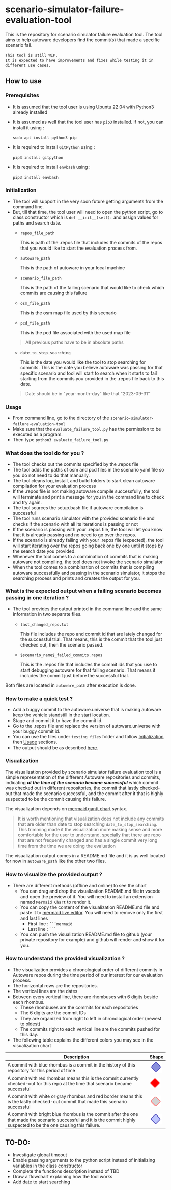 # scenario-simulator-failure-evaluation-tool
This is the repository for scenario simulator failure evaluation tool. The tool aims to help autoware developers find the commit(s) that made a specific scenario fail.


~~~
This tool is still WIP.
It is expected to have improvements and fixes while testing it in different use cases.
~~~

## How to use
### Prerequisites
- It is assumed that the tool user is using Ubuntu 22.04 with Python3 already installed
- It is assumed as well that the tool user has `pip3` installed. If not, you can install it using :

	`sudo apt install python3-pip`
- It is required to install `GitPython` using :

	`pip3 install gitpython`
- It is required to install `envbash` using :

	`pip3 install envbash`

### Initialization
- The tool will support in the very soon future getting arguments from the command line.
- But, till that time, the tool user will need to open the python script, go to class constructor which is `def __init__(self):` and assign values for paths and search date.
	-  `repos_file_path`
    
    	This is path of the .repos file that includes the commits of the repos that you would like to start the evaluation process from.
	- `autoware_path`

    	This is the path of autoware in your local machine
	- `scenario_file_path`

    	This is the path of the failing scenario that would like to check which commits are causing this failure
	- `osm_file_path`

    	This is the osm map file used by this scenario
	- `pcd_file_path`

    	This is the pcd file associated with the used map file
	> All previous paths have to be in absolute paths
	- `date_to_stop_searching`

    	This is the date you would like the tool to stop searching for commits. This is the date you believe autoware was passing for that specific scenario and tool will start to search when it starts to fail starting from the commits you provided in the .repos file back to this date.
	> Date should be in "year-month-day" like that "2023-09-31"

### Usage
- From command line, go to the directory of the `scenario-simulator-failure-evaluation-tool`
- Make sure that the `evaluate_failure_tool.py` has the permission to be executed as a program.
- Then type `python3 evaluate_failure_tool.py`

### What does the tool do for you ?
- The tool checks out the commits specified by the .repos file
- The tool adds the paths of osm and pcd files in the scenario yaml file so you do not need to do that manually.
- The tool cleans log, install, and build folders to start clean autoware compilation for your evaluation process
- If the .repos file is not making autoware compile successfully, the tool will terminate and print a message for you in the command line to check and try again.
- The tool sources the setup.bash file if autoware compilation is successful
- The tool runs scenario simulator with the provided scenario file and checks if the scenario with all its iterations is passing or not
- If the scenario is passing with your .repos file, the tool will let you know that it is already passing and no need to go over the repos.
- If the scenario is already failing with your .repos file (expected), the tool will start iterating over the repos going back one by one until it stops by the search date you provided.
- Whenever the tool comes to a combination of commits that is making autoware not compiling, the tool does not invoke the scenario simulator
- When the tool comes to a combination of commits that is compiling autoware successfully and passing in the scenario simulator, it stops the searching process and prints and creates the output for you.

### What is the expected output when a failing scenario becomes passing in one iteration ?
- The tool provides the output printed in the command line and the same information in two separate files.
  - `last_changed_repo.txt`

	This file includes the repo and commit id that are lately changed for the successful trial. That means, this is the commit that the tool just checked out, then the scenario passed.
  - `$scenario_name$_failed_commits.repos`
 
	This is the .repos file that includes the commit ids that you use to start debugging autoware for that failing scenario. That means it includes the commit just before the successful trial.

Both files are located in `autoware_path` after execution is done.

### How to make a quick test ?
- Add a buggy commit to the autoware.universe that is making autoware keep the vehicle standstill in the start location.
- Stage and commit it to have the commit id.
- Go to the .repos file and replace the version of autoware.universe with your buggy commit id.
- You can use the files under `testing_files` folder and follow [Initialization](#initialization) then [Usage](#usage) sections.
- The output should be as described [here](#what-is-the-expected-output-when-a-failing-scenario-becomes-passing-in-one-iteration).

### Visualization
The visualization provided by scenario simulator failure evaluation tool is a simple representation of the different Autoware repositories and commits, indicating **_at the time of the scenario became successful_** which commit was checked out in different repositories, the commit that lastly checked-out that made the scenario successful, and the commit after it that is highly suspected to be the commit causing this failure.

The visualization depends on [mermaid gantt chart](https://mermaid.js.org/syntax/gantt.html) syntax.

> It is worth mentioning that visualization does not include any commits that are older than date to stop searching `date_to_stop_searching`. This trimming made it the visualization more making sense and more comfortable for the user to understand, specially that there are repo that are not frequently changed and has a single commit very long time from the time we are doing the evaluation

The visualization output comes in a README.md file and it is as well located for now in `autoware_path` like the other two files.

### How to visualize the provided output ?

- There are different methods (offline and online) to see the chart
  - You can drag and drop the visualization README.md file in vscode and open the preview of it. You will need to install an extension named `Mermaid Chart` to render it.
  - You can copy the content of the visualization README.md file and paste it to [mermaid live editor](https://mermaid.live/edit). You will need to remove only the first and last lines
	- First line : ` ```mermaid `
	- Last line : ` ``` `
  - You can push the visualization README.md file to github (your private repository for example) and github will render and show it for you.
### How to understand the provided visualization ?
- The visualization provides a chronological order of different commits in Autoware repos during the time period of our interest for our evaluation process.
- The horizontal rows are the repositories.
- The vertical lines are the dates
- Between every vertical line, there are rhombuses with 6 digits beside each rhombus.
  - These rhombuses are the commits for each repositories
  - The 6 digits are the commit IDs
  - They are organized from right to left in chronological order (newest to oldest)
  - The commits right to each vertical line are the commits pushed for this day.
- The following table explains the different colors you may see in the visualization chart

| Description      	| Shape   |
| ------------------   | ------ |
| A commit with blue rhombus is a commit in the history of this repository for this period of time 	| ![red_rhombus](./design/blue_rhombus.png) |
| A commit with red rhombus means this is the commit currently checked-out for this repo at the time that scenario became successful  	| ![red_rhombus](./design/red_rhombus.png) |
| A commit with white or gray rhombus and red border means this is the lastly checked-out commit that made this scenario successful  	| ![red_rhombus](./design/gray_rhombus.png) |
| A commit with bright blue rhombus is the commit after the one that made the scenario successful and it is the commit highly suspected to be the one causing this failure.  	| ![red_rhombus](./design/bright_blue_rhombus.png) |




## TO-DO:
- Investigate global timeout
- Enable passing arguments to the python script instead of initializing variables in the class constructor
- Complete the functions description instead of TBD
- Draw a flowchart explaining how the tool works
- Add date to start searching




